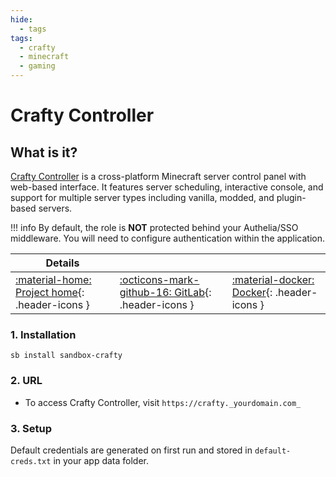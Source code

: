 ```yaml
---
hide:
  - tags
tags:
  - crafty
  - minecraft
  - gaming
---
```


# Crafty Controller

## What is it?

[Crafty Controller](https://craftycontrol.com/) is a cross-platform Minecraft server control panel with web-based interface. It features server scheduling, interactive console, and support for multiple server types including vanilla, modded, and plugin-based servers.

!!! info
    By default, the role is **NOT** protected behind your Authelia/SSO middleware. You will need to configure authentication within the application.

| Details     |             |             |
|-------------|-------------|-------------|
| [:material-home: Project home](https://craftycontrol.com/){: .header-icons } | [:octicons-mark-github-16: GitLab](https://gitlab.com/crafty-controller/crafty-4){: .header-icons } | [:material-docker: Docker](https://hub.docker.com/r/arcadiatechnology/crafty-4){: .header-icons }|

### 1. Installation

``` shell
sb install sandbox-crafty
```

### 2. URL

- To access Crafty Controller, visit `https://crafty._yourdomain.com_`

### 3. Setup

Default credentials are generated on first run and stored in `default-creds.txt` in your app data folder.